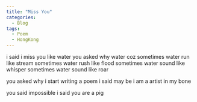 ```yaml
---
title: "Miss You"
categories:
  - Blog
tags:
  - Poem
  - HongKong
---
```


i said i miss you like water
you asked why water
coz sometimes water run like stream
sometimes water rush like flood
sometimes water sound like whisper
sometimes water sound like roar

you asked why i start writing a poem
i said may be i am a artist in my bone

you said impossible
i said you are a pig


<script src="https://utteranc.es/client.js"
        repo="serendipityinlife/serendipityinlife.github.io"
        issue-term="pathname"
        theme="github-light"
        crossorigin="anonymous"
        async>
</script>
